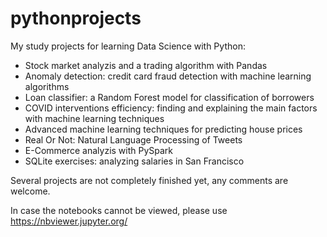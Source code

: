 # pythonprojects
My study projects for learning Data Science with Python: 

- Stock market analyzis and a trading algorithm with Pandas
- Anomaly detection: credit card fraud detection with machine learning algorithms
- Loan classifier: a Random Forest model for classification of borrowers
- COVID interventions efficiency: finding and explaining the main factors with machine learning techniques
- Advanced machine learning techniques for predicting house prices
- Real Or Not: Natural Language Processing of Tweets
- E-Commerce analyzis with PySpark
- SQLite exercises: analyzing salaries in San Francisco

Several projects are not completely finished yet, any comments are welcome.

In case the notebooks cannot be viewed, please use https://nbviewer.jupyter.org/
